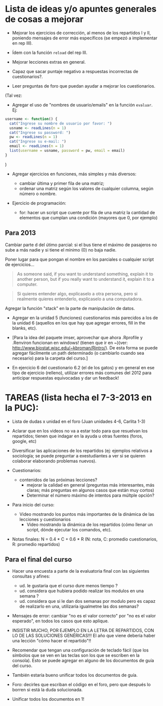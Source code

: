 Lista de ideas y/o apuntes generales de cosas a mejorar
=======================================================

* Mejorar los ejercicios de corrección, al menos de los repartidos I y II, poniendo mensajes de error más específicos (se empezó a implementar en rep III).

* Ídem con la función `reload` del rep III.

* Mejorar lecciones extras en general.

* Capaz que sacar puntaje negativo a respuestas incorrectas de cuestionarios?.

* Leer preguntas de foro que puedan ayudar a mejorar los cuestionarios.

(Tal vez:
* Agregar el uso de "nombres de usuario/emails" en la función `evaluar`. Ej:
```r
username <- function() {
  cat("Ingrese su nombre de usuario por favor: ")
  usname <- readLines(n = 1)
  cat("Ingrese su password: ")
  pw <- readLines(n = 1)
  cat("Ingrese su e-mail: ")
  email <- readLines(n = 1)
  list(username = usname, password = pw, email = email)
}
```
)

* Agregar ejercicios en funciones, más simples y más diversos:
  - cambiar última y primer fila de una matriz;
  - ordenar una matriz según los valores de cualquier columna, según número o nombre.

* Ejercicio de programación:
  - for: hacer un script que cuente por fila de una matriz la cantidad de elementos que cumplan una condición (mayores que 0, por ejemplo)

Para 2013
---------

Cambiar parte d del útimo parcial: si el bus tiene el máximo de pasajeros no sube a más nadie y si tiene el mínimo (0) no baja nadie.

Poner lugar para que pongan el nombre en los parciales o cualquier script de ejercicios...


> As someone said, if you want to understand something, explain it to another person, but if you really want to understand it, explain it to a computer.

> Si quieres entender algo, explícaselo a otra persona, pero si realmente quieres entenderlo, explícaselo a una computadora.

Agregar la función "stack" en la parte de manipulación de datos.

* Agregar en la unidad 5 (funciones) cuestionarios más parecidos a los de la unidad 6 (aquellos en los que hay que agregar errores, fill in the blanks, etc).

* [Para la idea del paquete imser, aprovechar que ahora .Rprofile y .Renviron funcionan en windows! (tienen que ir en ~)(ver: http://www.biostat.wisc.edu/~kbroman/Rintro/). De esta forma se puede agregar fácilmente un path determinado (o cambiarlo cuando sea necesario) para la carpeta del curso.]

* En ejercicio 6 del cuestionario 6.2 (el de los gatos) y en general en ese tipo de ejercicio (relleno), utilizar errores más comunes del 2012 para anticipar respuestas equivocadas y dar un feedback!


TAREAS (lista hecha el 7-3-2013 en la PUC):
===========================================

* Lista de dudas x unidad en el foro (Juan unidades 4-6, Carlita 1-3)

* Aclarar que en los videos no va a estar todo para que resuelvan los repartidos; tienen que indagar en la ayuda u otras fuentes (foros, google, etc)

* Diversificar las aplicaciones de los repartidos (ej: ejemplos relativos a sociología; se puede preguntar a exestudiantes a ver si se quieren colaborar elaborando problemas nuevos).

* Cuestionarios:
  - contenidos de las próximas lecciones?
	- mejorar la calidad en general (preguntas más interesantes, más claras; más preguntas en algunos casos que están muy cortos)
	- Determinar el número máximo de intentos para múltple opción?

* Para inicio del curso:
  - Video mostrando los puntos más importantes de la dinámica de las lecciones y cuestionarios
	- Video mostrando la dinámica de los repartidos (cómo llenar un script, dónde ejecutar los comandos, etc).

* Notas finales: N = 0.4 * C + 0.6 * R
(N: nota, C: promedio cuestionarios, R: promedio repartidos)



Para el final del curso
-----------------------

* Hacer una encuesta a parte de la evaluatoria final con las siguientes consultas y afines:
	- ud. le gustaria que el curso dure menos tiempo ?
	- ud. considera que hubiera podido realizar los modulos en una semana ?
	- ud. considera que si le dan dos semanas por modulo pero es capaz de realizarlo en una, utilizaría igualmetne las dos semanas?

* Mensajes de error: cambiar "no es el valor correcto" por "no es el valor esperado", en todos los casos que esto aplique.

* INSISTIR MUCHO, POR EJEMPLO EN LA LETRA DE REPARTIDOS, CON LO DE LAS SOLUCIONES GENÉRICAS!!!
  El año que viene debería haber una lección "cómo hacer el repartido"!!

* Recomendar que tengan una configuración de teclado fácil (que los símbolos que se ven en las teclas son los que se escriben en la consola). Esto se puede agregar en alguno de los documentos de guía del curso.

* También estaría bueno unificar todos los documentos de guía.

* Foro: decirles que escriban el código en el foro, pero que después lo borren si está la duda solucionada.

* Unificar todos los documentos en 1!

